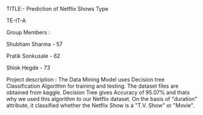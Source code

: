 TITLE:- Prediction of Netflix Shows Type

TE-IT-A

Group Members :

Shubham Sharma - 57

Pratik Sonkusale - 62

Shlok Hegde - 73

Project description : The Data Mining Model uses Decision tree Classification Algorithm for training and testing. The dataset files are   obtained from kaggle. Decision Tree gives Accuracy of 95.07% and thats why we used this algorithm to our Netflix dataset. On the basis of "duration" attribute, it classified whether the Netflix Show is a "T.V. Show" or "Movie".
